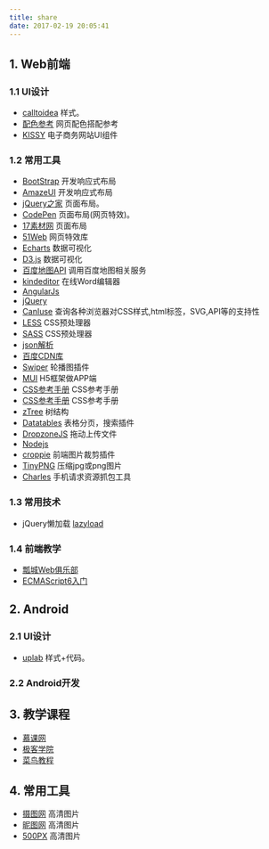 ```yaml
---
title: share
date: 2017-02-19 20:05:41
---
```


## 1. Web前端

### 1.1 UI设计

- [calltoidea](http://www.calltoidea.com/) 样式。
- [配色参考](http://www.colorhunt.co/) 网页配色搭配参考
- [KISSY](http://docs.kissyui.com/) 电子商务网站UI组件

### 1.2 常用工具

- [BootStrap](http://www.bootcss.com/) 开发响应式布局
- [AmazeUI](http://amazeui.org/) 开发响应式布局
- [jQuery之家](http://www.htmleaf.com/) 页面布局。
- [CodePen](https://codepen.io/) 页面布局(网页特效)。
- [17素材网](http://www.17sucai.com/) 页面布局
- [51Web](http://www.5iweb.com.cn/) 网页特效库
- [Echarts](http://echarts.baidu.com/index.html) 数据可视化
- [D3.js](https://d3js.org/) 数据可视化
- [百度地图API](http://lbsyun.baidu.com/index.php) 调用百度地图相关服务
- [kindeditor](http://kindeditor.net/demo.php) 在线Word编辑器
- [AngularJs](http://www.ngnice.com/)
- [jQuery](http://jquery.com/)
- [CanIuse](http://caniuse.com/) 查询各种浏览器对CSS样式,html标签，SVG,API等的支持性
- [LESS](http://lesscss.cn/) CSS预处理器
- [SASS](https://www.sass.hk/) CSS预处理器
- [json解析](http://www.json.cn/)
- [百度CDN库](http://cdn.code.baidu.com/)
- [Swiper](http://www.swiper.com.cn/) 轮播图插件
- [MUI](http://dev.dcloud.net.cn/mui/) H5框架做APP端
- [CSS参考手册](http://css.doyoe.com/) CSS参考手册
- [CSS参考手册](https://developer.mozilla.org/zh-CN/docs/Web/CSS/Reference) CSS参考手册
- [zTree](http://www.jyvtc.com/dzb/uiFramework/js/zTree-v3.2/api/API_cn.html) 树结构
- [Datatables](http://www.datatables.club/) 表格分页，搜索插件
- [DropzoneJS](http://www.dropzonejs.com/) 拖动上传文件
- [Nodejs](https://nodejs.org/zh-cn/)
- [croppie](http://www.croppic.net/) 前端图片裁剪插件
- [TinyPNG](https://tinypng.com/) 压缩jpg或png图片
- [Charles](https://www.charlesproxy.com/) 手机请求资源抓包工具

### 1.3 常用技术

- jQuery懒加载 [lazyload](http://appelsiini.net/projects/lazyload/)

### 1.4 前端教学

- [瓢城Web俱乐部](http://www.ycku.com/)
- [ECMAScript6入门](http://es6.ruanyifeng.com/)

## 2. Android

### 2.1 UI设计

- [uplab](https://material.uplabs.com/) 样式+代码。

### 2.2 Android开发

## 3. 教学课程

- [慕课网](http://www.imooc.com/)
- [极客学院](http://www.jikexueyuan.com/)
- [菜鸟教程](http://www.runoob.com/)

## 4. 常用工具

- [摄图网](http://www.699pic.com) 高清图片
- [昵图网](http://www.nipic.com) 高清图片
- [500PX](http://www.500px.com) 高清图片